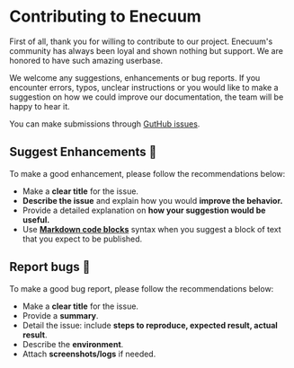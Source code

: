 # Contributing to Enecuum

First of all, thank you for willing to contribute to our project. Enecuum's community has always been loyal and shown nothing but support. We are honored to have such amazing userbase.

We welcome any suggestions, enhancements or bug reports. If you encounter errors, typos, unclear instructions or you would like to make a suggestion on how we could improve our documentation, the team will be happy to hear it.

You can make submissions through [GutHub issues](https://github.com/Enecuum/node-main/issues).

## Suggest Enhancements :memo:

To make a good enhancement, please follow the recommendations below:

- Make a **clear title** for the issue.
- **Describe the issue** and explain how you would **improve the behavior.**
- Provide a detailed explanation on **how your suggestion would be useful.**
- Use **[Markdown code blocks](https://help.github.com/en/github/writing-on-github/basic-writing-and-formatting-syntax#quoting-code)** syntax when you suggest a block of text that you expect to be published.

## Report bugs :bug:

To make a good bug report, please follow the recommendations below:

- Make a **clear title** for the issue.
- Provide a **summary**.
- Detail the issue: include **steps to reproduce, expected result, actual result**.
- Describe the **environment**.
- Attach **screenshots/logs** if needed.

